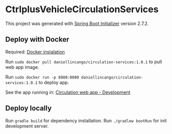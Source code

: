 # CtrlplusVehicleCirculationServices

This project was generated with [Spring Boot Initializer](https://start.spring.io/) version 2.7.2.

## Deploy with Docker

Required: [Docker instalation](https://docs.docker.com/engine/install/)

Run `sudo docker pull daniellincango/circulation-services:1.0.1` to pull web app image.

Run `sudo docker run -p 8080:8080 daniellincango/circulation-services:1.0.1` to deploy app.

See the app running in: [Circulation web app - Development](http://localhost:8081)

## Deploy locally

Run `gradle build` for dependency installation.
Run `./gradlew bootRun` for init development server.

